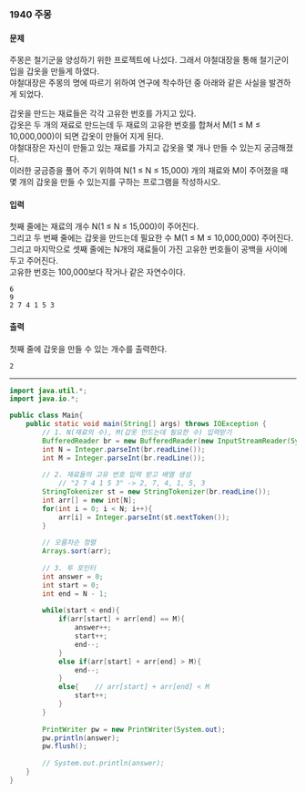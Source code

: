 ### 1940 주몽
#### 문제
주몽은 철기군을 양성하기 위한 프로젝트에 나섰다. 그래서 야철대장을 통해 철기군이 입을 갑옷을 만들게 하였다.  
야철대장은 주몽의 명에 따르기 위하여 연구에 착수하던 중 아래와 같은 사실을 발견하게 되었다.

갑옷을 만드는 재료들은 각각 고유한 번호를 가지고 있다.  
갑옷은 두 개의 재료로 만드는데 두 재료의 고유한 번호를 합쳐서 M(1 ≤ M ≤ 10,000,000)이 되면 갑옷이 만들어 지게 된다.  
야철대장은 자신이 만들고 있는 재료를 가지고 갑옷을 몇 개나 만들 수 있는지 궁금해졌다.  
이러한 궁금증을 풀어 주기 위하여 N(1 ≤ N ≤ 15,000) 개의 재료와 M이 주어졌을 때 몇 개의 갑옷을 만들 수 있는지를 구하는 프로그램을 작성하시오.  

#### 입력
첫째 줄에는 재료의 개수 N(1 ≤ N ≤ 15,000)이 주어진다.  
그리고 두 번째 줄에는 갑옷을 만드는데 필요한 수 M(1 ≤ M ≤ 10,000,000) 주어진다.  
그리고 마지막으로 셋째 줄에는 N개의 재료들이 가진 고유한 번호들이 공백을 사이에 두고 주어진다.  
고유한 번호는 100,000보다 작거나 같은 자연수이다.
```
6
9
2 7 4 1 5 3
```

#### 출력
첫째 줄에 갑옷을 만들 수 있는 개수를 출력한다.
```
2
```
---

```java
import java.util.*;
import java.io.*;

public class Main{
    public static void main(String[] args) throws IOException {
        // 1. N(재료의 수), M(갑옷 만드는데 필요한 수) 입력받기
        BufferedReader br = new BufferedReader(new InputStreamReader(System.in));
        int N = Integer.parseInt(br.readLine());
        int M = Integer.parseInt(br.readLine());
        
        // 2. 재료들의 고유 번호 입력 받고 배열 생성
            // "2 7 4 1 5 3" -> 2, 7, 4, 1, 5, 3
        StringTokenizer st = new StringTokenizer(br.readLine());
        int arr[] = new int[N];
        for(int i = 0; i < N; i++){
            arr[i] = Integer.parseInt(st.nextToken());
        }
        
        // 오름차순 정렬 
        Arrays.sort(arr);
            
        // 3. 투 포인터
        int answer = 0;
        int start = 0;
        int end = N - 1;
        
        while(start < end){
            if(arr[start] + arr[end] == M){
                answer++;
                start++;
                end--;
            }
            else if(arr[start] + arr[end] > M){
                end--;
            }
            else{    // arr[start] + arr[end] < M
                start++;
            }
        }
        
        PrintWriter pw = new PrintWriter(System.out);
        pw.println(answer);
        pw.flush();
     
        // System.out.println(answer);
    }
}

```



